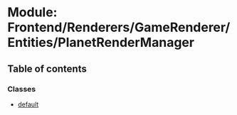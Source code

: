 # Module: Frontend/Renderers/GameRenderer/Entities/PlanetRenderManager

## Table of contents

### Classes

- [default](../classes/Frontend_Renderers_GameRenderer_Entities_PlanetRenderManager.default.md)

